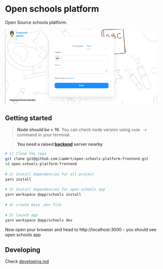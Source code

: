 # Open schools platform

Open Source schools platform.

![Open schools](docs/img.png)

## Getting started

> **Node should be > 16.** You can check node version using `node -v` command in your terminal.

> **You need a raised [backend](https://github.com/LamArt/open-schools-platform/tree/dev) server nearby**

```bash
# 1) Clone the repo
git clone git@github.com:LamArt/open-schools-platform-frontend.git
cd open-schools-platform-frontend

# 2) Install dependencies for all project
yarn install

# 3) Install dependencies for open-schools app
yarn workspace @app/schools install

# 4) create base .env file

# 5) launch app
yarn workspace @app/schools dev
```

Now open your browser and head to http://localhost:3000 - you should see open schools app

## Developing

Check [developing.md](docs/develop.md)
